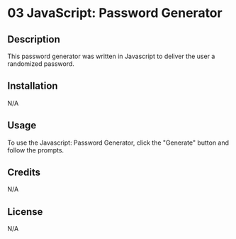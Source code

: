 # 03 JavaScript: Password Generator

## Description

This password generator was written in Javascript to deliver the user a randomized password.

## Installation

N/A

## Usage

To use the Javascript: Password Generator, click the "Generate" button and follow the prompts.

## Credits

N/A

## License

N/A


